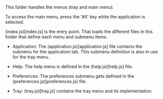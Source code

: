 This folder handles the menus (tray and main menu).

To access the main menu, press the 'Alt' key while the application is selected.

(index.js)[index.js] is the entry point. That loads the different files in this folder that define each menu and submenu items.

* Application: The (application.js)[application.js] file contains the submenu for the application tab. This submenu definition is also in use for the tray menu.

* Help: The help menu is defined in the (help.js)[help.js] file.

* Preferences: The preferences submenu gets defined in the (preferences.js)[preferences.js] file. 

* Tray: (tray.js)[tray.js] contains the tray menu and its implementation.